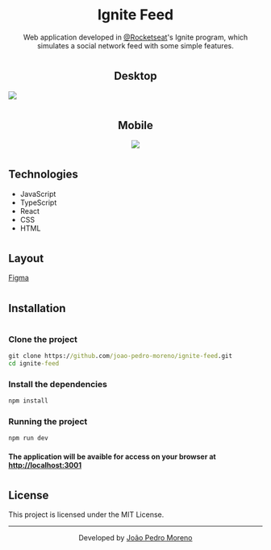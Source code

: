 <h1 align="center">Ignite Feed</h1>

<p align="center">Web application developed in <a href="https://www.rocketseat.com.br" target="_blank">@Rocketseat</a>'s Ignite program, which simulates a social network feed with some simple features.</p>

#

<h2 align="center">Desktop</h2>

<img src="https://i.imgur.com/oyGC4Xc.png">

#

<h2 align="center">Mobile</h2>

<div align="center">
    <img src="https://i.imgur.com/zcsBQ03.png">
</div>

#

## Technologies

<ul>
    <li>JavaScript</li>
    <li>TypeScript</li>
    <li>React</li>
    <li>CSS</li>
    <li>HTML</li>
</ul>

#

## Layout

<a href="https://www.figma.com/community/file/1113573231685349036" target="_blank">Figma</a>

#

## Installation

#

### Clone the project
```cmd
git clone https://github.com/joao-pedro-moreno/ignite-feed.git
cd ignite-feed
```

### Install the dependencies
```cmd
npm install
```

### Running the project
```cmd
npm run dev
```

#### The application will be avaible for access on your browser at <http://localhost:3001>

#

## License

This project is licensed under the MIT License.

---

<p align="center">Developed by <a href="https://github.com/joao-pedro-moreno" target="_blank">João Pedro Moreno</a></p>